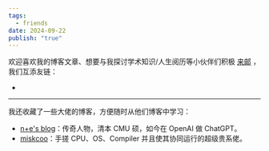 ```yaml
---
tags:
  - friends
date: 2024-09-22
publish: "true"
---
```

欢迎喜欢我的博客文章、想要与我探讨学术知识/人生阅历等小伙伴们积极 [来邮](lisj24@mails.tsinghua.edu.cn) ，我们互添友链：

- 
  
*****

我还收藏了一些大佬的博客，方便随时从他们博客中学习：

- [n+e's blog](https://trinkle23897.github.io/)：传奇人物，清本 CMU 硕，如今在 OpenAI 做 ChatGPT。
- [miskcoo](https://blog.miskcoo.com/)：手搓 CPU、OS、Compiler 并且使其协同运行的超级贵系佬。